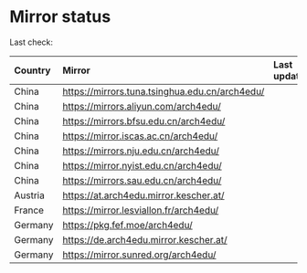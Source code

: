 <script src="./time.js"></script>
# Mirror status
Last check: <script type="text/javascript">localize(1698646993.8460453);</script>

|Country|Mirror|Last update|
|:------|:-----|:----------|
|China|https://mirrors.tuna.tsinghua.edu.cn/arch4edu/|<script type="text/javascript">localize(1698604067);</script>|
|China|https://mirrors.aliyun.com/arch4edu/|<script type="text/javascript">localize(1698604067);</script>|
|China|https://mirrors.bfsu.edu.cn/arch4edu/|<script type="text/javascript">localize(1698604067);</script>|
|China|https://mirror.iscas.ac.cn/arch4edu/|<script type="text/javascript">localize(1698604067);</script>|
|China|https://mirrors.nju.edu.cn/arch4edu/|<script type="text/javascript">localize(1698604067);</script>|
|China|https://mirror.nyist.edu.cn/arch4edu/|<script type="text/javascript">localize(1698604067);</script>|
|China|https://mirrors.sau.edu.cn/arch4edu/|<script type="text/javascript">localize(1698604067);</script>|
|Austria|https://at.arch4edu.mirror.kescher.at/|<script type="text/javascript">localize(1698604067);</script>|
|France|https://mirror.lesviallon.fr/arch4edu/|<script type="text/javascript">localize(1698604067);</script>|
|Germany|https://pkg.fef.moe/arch4edu/|<script type="text/javascript">localize(1698604067);</script>|
|Germany|https://de.arch4edu.mirror.kescher.at/|<script type="text/javascript">localize(1698604067);</script>|
|Germany|https://mirror.sunred.org/arch4edu/|<script type="text/javascript">localize(1698604067);</script>|

<script src="./tablefilter/tablefilter.js"></script>
<script src="./table.js"></script>